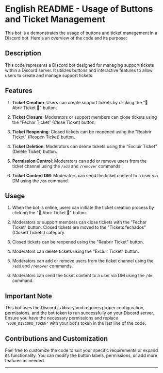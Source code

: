 # English README - Usage of Buttons and Ticket Management

This bot is a demonstrates the usage of buttons and ticket management in a Discord bot. Here's an overview of the code and its purpose:

## Description
This code represents a Discord bot designed for managing support tickets within a Discord server. It utilizes buttons and interactive features to allow users to create and manage support tickets.

## Features

1. **Ticket Creation**: Users can create support tickets by clicking the "📩 Abrir Ticket 📩" button.

2. **Ticket Closure**: Moderators or support members can close tickets using the "Fechar Ticket" (Close Ticket) button.

3. **Ticket Reopening**: Closed tickets can be reopened using the "Reabrir Ticket" (Reopen Ticket) button.

4. **Ticket Deletion**: Moderators can delete tickets using the "Excluir Ticket" (Delete Ticket) button.

5. **Permission Control**: Moderators can add or remove users from the ticket channel using the `/add` and `/remover` commands.

6. **Ticket Content DM**: Moderators can send the ticket content to a user via DM using the `/dm` command.

## Usage

1. When the bot is online, users can initiate the ticket creation process by clicking the "📩 Abrir Ticket 📩" button.

2. Moderators or support members can close tickets with the "Fechar Ticket" button. Closed tickets are moved to the "Tickets fechados" (Closed Tickets) category.

3. Closed tickets can be reopened using the "Reabrir Ticket" button.

4. Moderators can delete tickets using the "Excluir Ticket" button.

5. Moderators can add or remove users from the ticket channel using the `/add` and `/remover` commands.

6. Moderators can send the ticket content to a user via DM using the `/dm` command.

## Important Note
This bot uses the Discord.js library and requires proper configuration, permissions, and the bot token to run successfully on your Discord server. Ensure you have the necessary permissions and replace `'YOUR_DISCORD_TOKEN'` with your bot's token in the last line of the code.

## Contributions and Customization
Feel free to customize the code to suit your specific requirements or expand its functionality. You can modify the button labels, permissions, or add more features as needed.

---
